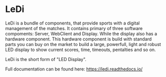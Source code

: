 # LeDi

LeDi is a bundle of components, that provide sports with a digital management of the matches.
It contains primary of three software compoments: Server, WebClient and Display. While the display also has a hardware component. This hardware component is build with standard parts you can buy on the market to build a large, powerfull, light and robust LED display to show current scores, time, timeouts, pentalties and so on.

LeDi is the short form of "LED Display".

Full documentation can be found here: https://ledi.readthedocs.io/ 